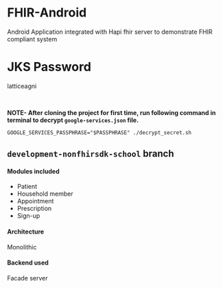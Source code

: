 # FHIR-Android
Android Application integrated with Hapi fhir server to demonstrate FHIR compliant system

# JKS Password
latticeagni

<br/>

**NOTE- After cloning the project for first time, run following command in terminal to decrypt `google-services.json` file.**

```
GOOGLE_SERVICES_PASSPHRASE="$PASSPHRASE" ./decrypt_secret.sh
```

## `development-nonfhirsdk-school` branch
#### Modules included
* Patient
* Household member
* Appointment
* Prescription
* Sign-up

#### Architecture
Monolithic

#### Backend used
Facade server
